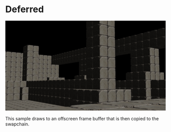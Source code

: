 # Deferred
![Deferred](screenshot.jpg)

This sample draws to an offscreen frame buffer that is then copied to the swapchain.

